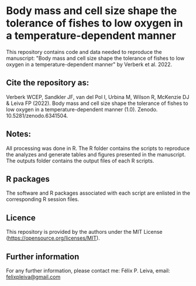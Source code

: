 # Body mass and cell size shape the tolerance of fishes to low oxygen in a temperature-dependent manner
 
This repository contains code and data needed to reproduce the manuscript: "Body mass and cell size shape the tolerance of fishes to low oxygen in a temperature-dependent manner" by Verberk et al. 2022.

## Cite the repository as:

Verberk WCEP, Sandkler JF, van del Pol I, Urbina M, Wilson R, McKenzie DJ & Leiva FP (2022). Body mass and cell size shape the tolerance of fishes to low oxygen in a temperature-dependent manner (1.0). Zenodo. 10.5281/zenodo.6341504.

 
## Notes:
All processing was done in R. The R folder contains the scripts to reproduce the analyzes and generate tables and figures presented in the manuscript. The outputs folder contains the output files of each R scripts.   

## R packages
The software and R packages associated with each script are enlisted in the corresponding R session files.

## Licence
This repository is provided by the authors under the MIT License (https://opensource.org/licenses/MIT).

## Further information
For any further information, please contact me: Félix P. Leiva, email: felixpleiva@gmail.com
